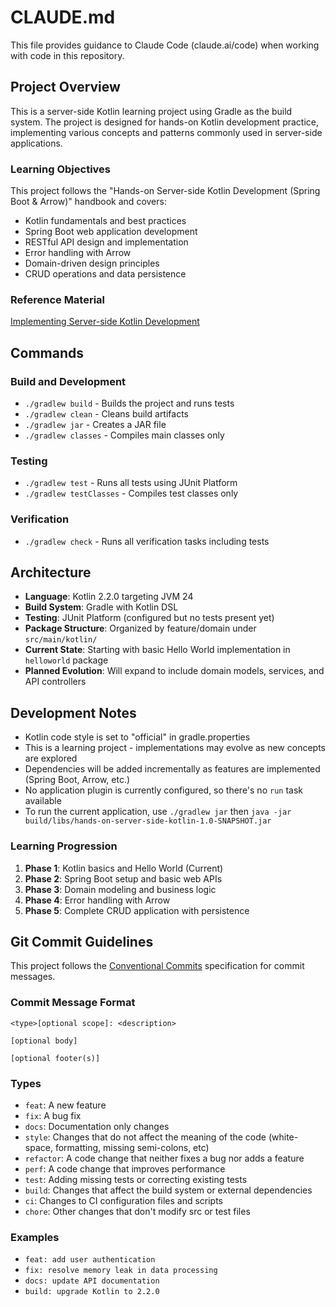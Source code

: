 # CLAUDE.md

This file provides guidance to Claude Code (claude.ai/code) when working with code in this repository.

## Project Overview

This is a server-side Kotlin learning project using Gradle as the build system. The project is designed for hands-on Kotlin development practice, implementing various concepts and patterns commonly used in server-side applications.

### Learning Objectives

This project follows the "Hands-on Server-side Kotlin Development (Spring Boot & Arrow)" handbook and covers:
- Kotlin fundamentals and best practices
- Spring Boot web application development
- RESTful API design and implementation
- Error handling with Arrow
- Domain-driven design principles
- CRUD operations and data persistence

### Reference Material
[Implementing Server-side Kotlin Development](https://zenn.dev/msksgm/books/implementing-server-side-kotlin-development)

## Commands

### Build and Development
- `./gradlew build` - Builds the project and runs tests
- `./gradlew clean` - Cleans build artifacts
- `./gradlew jar` - Creates a JAR file
- `./gradlew classes` - Compiles main classes only

### Testing
- `./gradlew test` - Runs all tests using JUnit Platform
- `./gradlew testClasses` - Compiles test classes only

### Verification
- `./gradlew check` - Runs all verification tasks including tests

## Architecture

- **Language**: Kotlin 2.2.0 targeting JVM 24
- **Build System**: Gradle with Kotlin DSL
- **Testing**: JUnit Platform (configured but no tests present yet)
- **Package Structure**: Organized by feature/domain under `src/main/kotlin/`
- **Current State**: Starting with basic Hello World implementation in `helloworld` package
- **Planned Evolution**: Will expand to include domain models, services, and API controllers

## Development Notes

- Kotlin code style is set to "official" in gradle.properties
- This is a learning project - implementations may evolve as new concepts are explored
- Dependencies will be added incrementally as features are implemented (Spring Boot, Arrow, etc.)
- No application plugin is currently configured, so there's no `run` task available
- To run the current application, use `./gradlew jar` then `java -jar build/libs/hands-on-server-side-kotlin-1.0-SNAPSHOT.jar`

### Learning Progression

1. **Phase 1**: Kotlin basics and Hello World (Current)
2. **Phase 2**: Spring Boot setup and basic web APIs
3. **Phase 3**: Domain modeling and business logic
4. **Phase 4**: Error handling with Arrow
5. **Phase 5**: Complete CRUD application with persistence

## Git Commit Guidelines

This project follows the [Conventional Commits](https://www.conventionalcommits.org/en/v1.0.0/) specification for commit messages.

### Commit Message Format

```
<type>[optional scope]: <description>

[optional body]

[optional footer(s)]
```

### Types
- `feat`: A new feature
- `fix`: A bug fix
- `docs`: Documentation only changes
- `style`: Changes that do not affect the meaning of the code (white-space, formatting, missing semi-colons, etc)
- `refactor`: A code change that neither fixes a bug nor adds a feature
- `perf`: A code change that improves performance
- `test`: Adding missing tests or correcting existing tests
- `build`: Changes that affect the build system or external dependencies
- `ci`: Changes to CI configuration files and scripts
- `chore`: Other changes that don't modify src or test files

### Examples
- `feat: add user authentication`
- `fix: resolve memory leak in data processing`
- `docs: update API documentation`
- `build: upgrade Kotlin to 2.2.0`